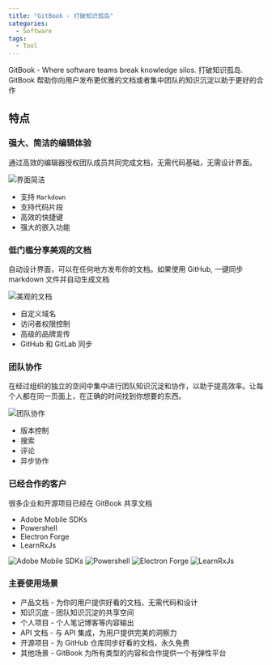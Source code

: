```yaml
---
title: "GitBook - 打破知识孤岛"
categories:
  - Software
tags:
  - Tool
---
```


GitBook - Where software teams break knowledge silos. 打破知识孤岛. GitBook 帮助你向用户发布更优雅的文档或者集中团队的知识沉淀以助于更好的合作

<!--more-->

## 特点
### 强大、简洁的编辑体验
通过高效的编辑器授权团队成员共同完成文档，无需代码基础，无需设计界面。

![界面简洁](https://assets-global.website-files.com/600ead1452cf056d0e52dbed/603a7bc0fa052dd5d52be9b8_Stacked%20Screens%20(1).png)

- 支持 `Markdown`
- 支持代码片段
- 高效的快捷键
- 强大的嵌入功能

### 低门槛分享美观的文档
自动设计界面，可以在任何地方发布你的文档。如果使用 GitHub, 一键同步 markdown 文件并自动生成文档

![美观的文档](https://assets-global.website-files.com/600ead1452cf056d0e52dbed/603f67d3723505b948cb08a8_Design%20System%20(1).png)

- 自定义域名
- 访问者权限控制
- 高级的品牌宣传
- GitHub 和 GitLab 同步

### 团队协作
在经过组织的独立的空间中集中进行团队知识沉淀和协作，以助于提高效率。让每个人都在同一页面上，在正确的时间找到你想要的东西。

![团队协作](https://assets-global.website-files.com/600ead1452cf056d0e52dbed/603a7bc0fa052dd5d52be9b8_Stacked%20Screens%20(1).png)

- 版本控制
- 搜索
- 评论
- 异步协作

### 已经合作的客户
很多企业和开源项目已经在 GitBook 共享文档

- Adobe Mobile SDKs
- Powershell
- Electron Forge
- LearnRxJs

![Adobe Mobile SDKs](https://assets-global.website-files.com/600ead145d96f0d6c6772c5e/602e9557dcff4401e2671db1_spaces_-Lf1Mc1caFdNCK_mBwhe_avatar-1585843848509.png)
![Powershell](https://assets-global.website-files.com/600ead145d96f0d6c6772c5e/602e95ab58400c6147087b01_spaces_-M6jY7sXTmhiAIMGYw_m_avatar-1591122598165.png)
![Electron Forge](https://assets-global.website-files.com/600ead145d96f0d6c6772c5e/602eee9feebc573ddf384ce2_spaces_-LBKK1y7h_XWAtuRJG9X_avatar.png)
![LearnRxJs](https://assets-global.website-files.com/600ead145d96f0d6c6772c5e/60363ec26e87eb419e2f4566_spaces_-LwY_OXUQHvmdEoy0xNa_avatar.png)

### 主要使用场景

- 产品文档 - 为你的用户提供好看的文档，无需代码和设计
- 知识沉底 - 团队知识沉淀的共享空间
- 个人项目 - 个人笔记博客等内容输出
- API 文档 - 与 API 集成，为用户提供完美的洞察力
- 开源项目 - 为 GitHub 仓库同步好看的文档，永久免费
- 其他场景 - GitBook 为所有类型的内容和合作提供一个有弹性平台
